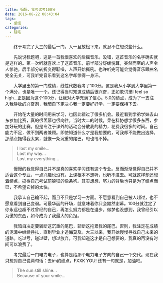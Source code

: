 ```yaml
---
title: 妈妈，我考试考100分
date: 2016-06-22 00:43:04
tags:
  - 感悟
categories:
  - 随笔
---
```

　　终于考完了大三的最后一门，人一旦放松下来，就忍不住想说些什么。

　　先说说标题吧，这是一首我很喜欢的后摇音乐。没错，这首音乐的名字确实就是这样的。第一次听就喜欢上了这首音乐，前半部分舒缓悦耳，突然而至的人声令人惊艳。后半部分转折变得聒噪，人声开始撕吼。也许听完可能会觉得音乐跟曲名完全无关，可我听完音乐看到这名字却惊得一身汗。

　　大学里出的第一门成绩，线性代数我考了100分。这是我从小学到大学里第一个满分，也是唯一一个。还记得当时知道成绩后很兴奋，正如歌词里I feel so high...正是因为这个100分，让我对大学充满了信心。5.0的绩点，成为了一支注入我静脉的兴奋剂，我暗自下定决心我一定要好好学，一定要保持下去。

　　开始花大量的时间用来学习，也因此错过了很多机会。最近看到学弟学妹去山东参加比赛，真的很羡慕也很向往。当时大二的时候，呆在科协想学很多东西，参加好玩的比赛。但是专注于课外的活动会分散我的精力，花费我很多的时间。自己能力不足，做不到两者兼顾。即使知道什么才是我想要的，可我却不能做出选择。那绩点拖得我太累，就像一条沉重的尾巴，甩也甩不掉。
 
>I lost my smile...  
>Lost my way...  
>Lost my everything...

　　慢慢的我觉得自己并不是真的喜欢学习还有这个专业。反而渐渐觉得自己并不适合这个专业，一点兴趣也没有。上课根本不想听，也听不进去。可就这样却还想着绩点，搞得自己考试前狼狈的像条狗。其实想想，努力的背后也只是为了绩点而已，不希望它掉的太快。

　　我承认自己输不起，而且不只是学习一方面。不愿意看到自己被人超过，也不愿意看到自己变弱。可最华丽的开场，就意味着你只会黯然谢幕。100分就注定了你永远也超不过曾经的自己，再怎么努力都是在退步。做梦也没想到，我曾经引以为傲的东西，如今成为了我最大的负担。

　　我暗自决定要斩断这沉重的尾巴，斩断这拖累我的尾巴。否则，我注定在成绩的泥潭中继续挣扎，直到毕业才追悔莫及。大三以来，我开始慢慢寻找自己未来的道路。吃过亏，碰过壁，想过放弃，可我知道这才是自己想要的，我真的再没有时间可以浪费了。

　　考完最后一门电力电子，也算是给那个电力电子方向的自己一个交代。现在我只想对自己说两句话：去tm的绩点，FXXK YOU!  还有一句就是，加油吧。

>The sun still shine...  
>Because of your smile...